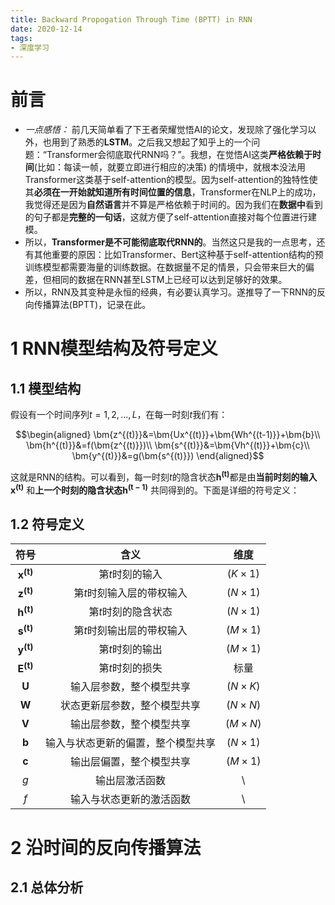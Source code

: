 ```yaml
---
title: Backward Propogation Through Time (BPTT) in RNN
date: 2020-12-14
tags:
- 深度学习
---
```


# 前言
* _一点感悟：_ 前几天简单看了下王者荣耀觉悟AI的论文，发现除了强化学习以外，也用到了熟悉的**LSTM**。之后我又想起了知乎上的一个问题：“Transformer会彻底取代RNN吗？”。我想，在觉悟AI这类**严格依赖于时间**(比如：每读一帧，就要立即进行相应的决策) 的情境中，就根本没法用Transformer这类基于self-attention的模型。因为self-attention的独特性使其**必须在一开始就知道所有时间位置的信息**，Transformer在NLP上的成功，我觉得还是因为**自然语言**并不算是严格依赖于时间的。因为我们在**数据中**看到的句子都是**完整的一句话**，这就方便了self-attention直接对每个位置进行建模。
* 所以，**Transformer是不可能彻底取代RNN的**。当然这只是我的一点思考，还有其他重要的原因：比如Transformer、Bert这种基于self-attention结构的预训练模型都需要海量的训练数据。在数据量不足的情景，只会带来巨大的偏差，但相同的数据在RNN甚至LSTM上已经可以达到足够好的效果。
* 所以，RNN及其变种是永恒的经典，有必要认真学习。遂推导了一下RNN的反向传播算法(BPTT)，记录在此。

# 1 RNN模型结构及符号定义
## 1.1 模型结构
假设有一个时间序列$t=1,2,...,L$，在每一时刻$t$我们有：

$$\begin{aligned}
\bm{z^{(t)}}&=\bm{Ux^{(t)}}+\bm{Wh^{(t-1)}}+\bm{b}\\
    \bm{h^{(t)}}&=f(\bm{z^{(t)}})\\
    \bm{s^{(t)}}&=\bm{Vh^{(t)}}+\bm{c}\\
    \bm{y^{(t)}}&=g(\bm{s^{(t)}})
\end{aligned}$$

这就是RNN的结构。可以看到，每一时刻$t$的隐含状态$\bm{h^{(t)}}$都是由**当前时刻的输入$\bm{x^{(t)}}$** 和**上一个时刻的隐含状态$\bm{h^{(t-1)}}$** 共同得到的。下面是详细的符号定义：

## 1.2 符号定义

|      符号      |                含义                |      维度      |
| :------------: | :--------------------------------: | :------------: |
| $\bm{x^{(t)}}$ |          第$t$时刻的输入           | $(K\times 1)$  |
| $\bm{z^{(t)}}$ |     第$t$时刻输入层的带权输入      | $(N\times 1)$  |
| $\bm{h^{(t)}}$ |        第$t$时刻的隐含状态         | $(N\times 1)$  |
| $\bm{s^{(t)}}$ |     第$t$时刻输出层的带权输入      | $(M \times 1)$ |
| $\bm{y^{(t)}}$ |          第$t$时刻的输出           | $(M\times 1)$  |
| $\bm{E^{(t)}}$ |          第$t$时刻的损失           |      标量      |
|    $\bm{U}$    |      输入层参数，整个模型共享      | $(N\times K)$  |
|    $\bm{W}$    |    状态更新层参数，整个模型共享    | $(N\times N)$  |
|    $\bm{V}$    |      输出层参数，整个模型共享      | $(M\times N)$  |
|    $\bm{b}$    | 输入与状态更新的偏置，整个模型共享 | $(N\times 1)$  |
|    $\bm{c}$    |      输出层偏置，整个模型共享      | $(M\times 1)$  |
|      $g$       |           输出层激活函数           |       \        |
|      $f$       |      输入与状态更新的激活函数      |       \        |

# 2 沿时间的反向传播算法
## 2.1 总体分析

